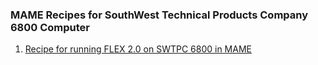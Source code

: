 ### MAME Recipes for SouthWest Technical Products Company 6800 Computer
1. [Recipe for running FLEX 2.0 on SWTPC 6800 in MAME](flex-2.0)
